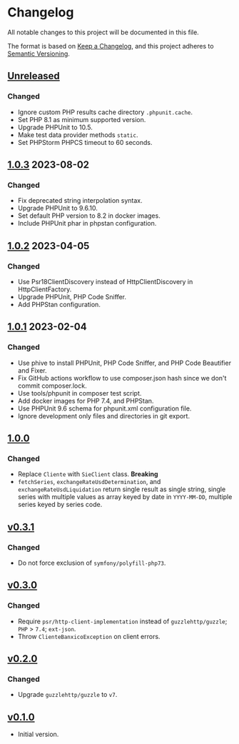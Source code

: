 # Changelog
All notable changes to this project will be documented in this file.

The format is based on [Keep a Changelog](https://keepachangelog.com/en/1.0.0/),
and this project adheres to [Semantic Versioning](https://semver.org/spec/v2.0.0.html).

## [Unreleased](https://github.com/Xint0/banxico-php/compare/1.0.3...master)

### Changed

- Ignore custom PHP results cache directory `.phpunit.cache`.
- Set PHP 8.1 as minimum supported version.
- Upgrade PHPUnit to 10.5.
- Make test data provider methods `static`.
- Set PHPStorm PHPCS timeout to 60 seconds.

## [1.0.3](https://github.com/Xint0/banxico-php/compare/1.0.3...1.0.3) 2023-08-02

### Changed

- Fix deprecated string interpolation syntax.
- Upgrade PHPUnit to 9.6.10.
- Set default PHP version to 8.2 in docker images.
- Include PHPUnit phar in phpstan configuration.

## [1.0.2](https://github.com/Xint0/banxico-php/compare/1.0.1...1.0.2) 2023-04-05

### Changed

- Use Psr18ClientDiscovery instead of HttpClientDiscovery in HttpClientFactory.
- Upgrade PHPUnit, PHP Code Sniffer.
- Add PHPStan configuration.

## [1.0.1](https://github.com/Xint0/banxico-php/compare/1.0.0...1.0.1) 2023-02-04

### Changed

- Use phive to install PHPUnit, PHP Code Sniffer, and PHP Code Beautifier and Fixer.
- Fix GitHub actions workflow to use composer.json hash since we don't commit composer.lock.
- Use tools/phpunit in composer test script.
- Add docker images for PHP 7.4, and PHPStan.
- Use PHPUnit 9.6 schema for phpunit.xml configuration file.
- Ignore development only files and directories in git export.

## [1.0.0](https://github.com/Xint0/banxico-php/compare/v0.3.1...1.0.0)

### Changed

- Replace `Cliente` with `SieClient` class. **Breaking**
- `fetchSeries`, `exchangeRateUsdDetermination`, and `exchangeRateUsdLiquidation` return single result as single string,
single series with multiple values as array keyed by date in `YYYY-MM-DD`, multiple series keyed by series code.

## [v0.3.1](https://github.com/Xint0/banxico-php/compare/v0.3.0...v0.3.1)

### Changed

- Do not force exclusion of `symfony/polyfill-php73`.

## [v0.3.0](https://github.com/Xint0/banxico-php/compare/v0.2.0...v0.3.0)

### Changed

- Require `psr/http-client-implementation` instead of `guzzlehttp/guzzle`; `PHP` > `7.4`; `ext-json`.
- Throw `ClienteBanxicoException` on client errors.

## [v0.2.0](https://github.com/Xint0/banxico-php/compare/v0.1.0...v0.2.0)

### Changed

- Upgrade `guzzlehttp/guzzle` to `v7`.

## [v0.1.0](https://github.com/Xint0/banxico-php/tree/v0.1.0)

- Initial version.